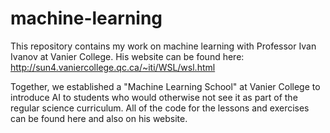 # machine-learning

This repository contains my work on machine learning with Professor Ivan Ivanov at Vanier College. His website can be found here: http://sun4.vaniercollege.qc.ca/~iti/WSL/wsl.html

Together, we established a "Machine Learning School" at Vanier College to introduce AI to students who would otherwise not see it as part of the regular science curriculum. All of the code for the lessons and exercises can be found here and also on his website.
